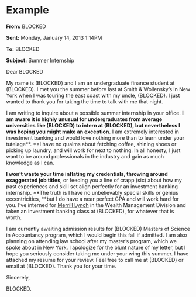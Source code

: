 # Example

**From:** BLOCKED

**Sent:** Monday, January 14, 2013 1:14PM

**To:** BLOCKED

**Subject:** Summer Internship

Dear BLOCKED

My name is (BLOCKED) and I am an undergraduate finance student at (BLOCKED). I met you the summer before last at Smith & Wollensky’s in New York when I was touring the east coast with my uncle, (BLOCKED). I just wanted to thank you for taking the time to talk with me that night.

I am writing to inquire about a possible summer internship in your office.  **I** **am aware it is highly unusual for undergraduates from average universities like (BLOCKED) to intern at (BLOCKED), but nevertheless I was hoping you might make an exception.**  I am extremely interested in investment banking and would love nothing more than to learn under your tutelage**. **I have no qualms about fetching coffee, shining shoes or picking up laundry, and will work for next to nothing. In all honesty, I just want to be around professionals in the industry and gain as much knowledge as I can.

**I won’t waste your time inflating my credentials, throwing around exaggerated job titles**, or feeding you a line of crapp (sic) about how my past experiences and skill set align perfectly for an investment banking internship.  **The truth is I have no unbelievably special skills or genius eccentricities, **but I do have a near perfect GPA and will work hard for you.  I’ve interned for [Merrill Lynch](http://blogs.forbes.com/merrilllynch/) in the Wealth Management Division and taken an investment banking class at (BLOCKED), for whatever that is worth.

I am currently awaiting admission results for (BLOCKED) Masters of Science in Accountancy program, which I would begin this fall if admitted. I am also planning on attending law school after my master’s program, which we spoke about in New York. I apologize for the blunt nature of my letter, but I hope you seriously consider taking me under your wing this summer. I have attached my resume for your review. Feel free to call me at (BLOCKED) or email at (BLOCKED). Thank you for your time.

Sincerely,

BLOCKED.
